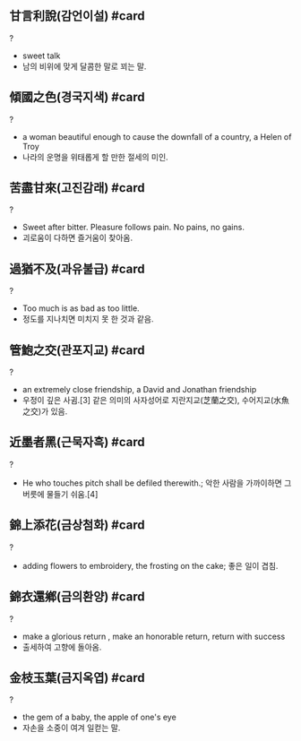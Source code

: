 ## 甘言利說(감언이설) #card
?
- sweet talk
- 남의 비위에 맞게 달콤한 말로 꾀는 말.
<!--SR:!2024-12-15,1,130-->

## 傾國之色(경국지색) #card
?
- a woman beautiful enough to cause the downfall of a country, a Helen of Troy
- 나라의 운명을 위태롭게 할 만한 절세의 미인.
<!--SR:!2025-01-13,68,246-->

## 苦盡甘來(고진감래) #card
?
- Sweet after bitter. Pleasure follows pain. No pains, no gains.
- 괴로움이 다하면 즐거움이 찾아옴.
<!--SR:!2024-12-16,1,130-->

## 過猶不及(과유불급) #card
?
- Too much is as bad as too little.
- 정도를 지나치면 미치지 못 한 것과 같음.
<!--SR:!2024-12-19,10,130-->

## 管鮑之交(관포지교) #card
?
- an extremely close friendship, a David and Jonathan friendship
- 우정이 깊은 사귐.[3] 같은 의미의 사자성어로 지란지교(芝蘭之交), 수어지교(水魚之交)가 있음.
<!--SR:!2024-12-16,1,130-->

## 近墨者黑(근묵자흑) #card
?
- He who touches pitch shall be defiled therewith.; 악한 사람을 가까이하면 그 버릇에 물들기 쉬움.[4]
<!--SR:!2024-12-17,1,130-->

## 錦上添花(금상첨화) #card
?
- adding flowers to embroidery, the frosting on the cake; 좋은 일이 겹침.
<!--SR:!2024-12-16,1,130-->

## 錦衣還鄕(금의환양) #card
?
- make a glorious return , make an honorable return, return with success
- 출세하여 고향에 돌아옴.
<!--SR:!2024-12-18,2,150-->

## 金枝玉葉(금지옥엽) #card
?
- the gem of a baby, the apple of one's eye
- 자손을 소중이 여겨 일컫는 말.
<!--SR:!2024-12-16,1,130-->